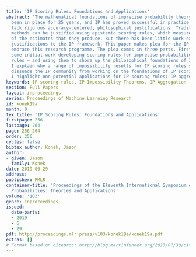 ```yaml
---
title: 'IP Scoring Rules: Foundations and Applications'
abstract: 'The mathematical foundations of imprecise probability theory (IP) have
  been in place for 25 years, and IP has proved successful in practice. But IP methods
  lack rigorous accuracy-centered, philosophical justifications. Traditional Bayesian
  methods can be justified using epistemic scoring rules, which measure the accuracy
  of the estimates that they produce. But there has been little work extending these
  justifications to the IP framework. This paper makes plea for the IP community to
  embrace this research programme. The plea comes in three parts. Firstly, I outline
  some initial work developing scoring rules for imprecise probabilities — IP scoring
  rules — and using them to shore up the philosophical foundations of IP. Secondly,
  I explain why a range of impossibility results for IP scoring rules should <em>not</em>
  dissuade the IP community from working on the foundations of IP scoring rules. Finally,
  I highlight one potential applications for IP scoring rules: IP aggregation.'
keywords: IP scoring rules, IP Impossibility Theorems, IP Aggregation
section: Full Papers
layout: inproceedings
series: Proceedings of Machine Learning Research
id: konek19a
month: 0
tex_title: 'IP Scoring Rules: Foundations and Applications'
firstpage: 256
lastpage: 264
page: 256-264
order: 256
cycles: false
bibtex_author: Konek, Jason
author:
- given: Jason
  family: Konek
date: 2019-06-29
address: 
publisher: PMLR
container-title: 'Proceedings of the Eleventh International Symposium on Imprecise
  Probabilities: Theories and Applications'
volume: '103'
genre: inproceedings
issued:
  date-parts:
  - 2019
  - 6
  - 29
pdf: http://proceedings.mlr.press/v103/konek19a/konek19a.pdf
extras: []
# Format based on citeproc: http://blog.martinfenner.org/2013/07/30/citeproc-yaml-for-bibliographies/
---
```


